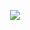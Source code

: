 <P align="center">
<img src="https://github.com/GDARKKINGV/42-project-badges/blob/main/badges/born2berootm.png"/>
</P>